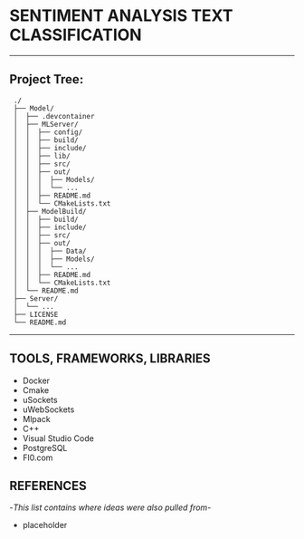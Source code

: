 # SENTIMENT ANALYSIS TEXT CLASSIFICATION

---

## Project Tree:

```
 ./
 ├── Model/
 │  ├── .devcontainer
 │  ├── MLServer/
 │  │  ├── config/
 │  │  ├── build/
 │  │  ├── include/
 │  │  ├── lib/
 │  │  ├── src/
 │  │  ├── out/
 │  │  │  ├── Models/
 │  │  │  └── ...
 │  │  ├── README.md
 │  │  └── CMakeLists.txt
 │  ├── ModelBuild/
 │  │  ├── build/
 │  │  ├── include/
 │  │  ├── src/
 │  │  ├── out/
 │  │  │  ├── Data/
 │  │  │  ├── Models/
 │  │  │  └── ...
 │  │  ├── README.md
 │  │  └── CMakeLists.txt
 │  └── README.md
 ├── Server/
 │  └── ...
 ├── LICENSE
 └── README.md
```

---

## TOOLS, FRAMEWORKS, LIBRARIES

- Docker
- Cmake
- uSockets
- uWebSockets
- Mlpack
- C++
- Visual Studio Code
- PostgreSQL
- Fl0.com

## REFERENCES

-_This list contains where ideas were also pulled from_-

- placeholder
